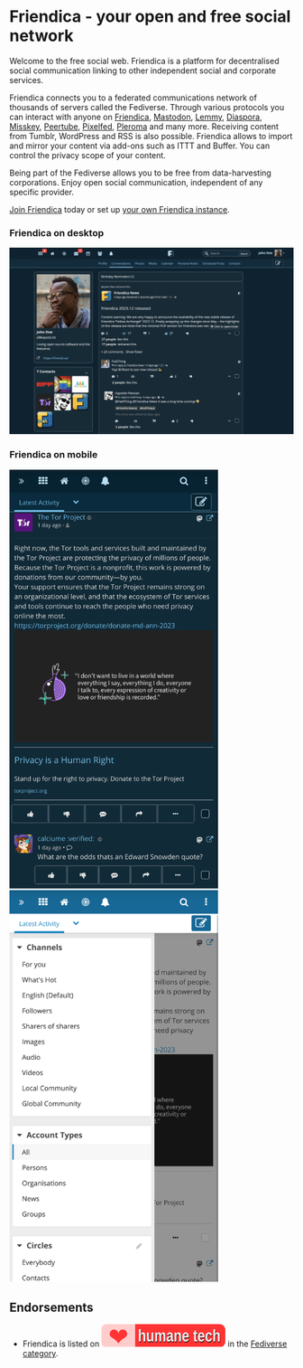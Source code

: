 Friendica - your open and free social network
=============================================

Welcome to the free social web. Friendica is a platform for decentralised social communication linking to other independent social and corporate services.

Friendica connects you to a federated communications network of thousands of servers called the Fediverse.
Through various protocols you can interact with anyone on [Friendica]( https://friendi.ca), [Mastodon](https://joinmastodon.org), [Lemmy](https://join-lemmy.org/), [Diaspora](https://diasporafoundation.org), [Misskey](https://join.misskey.page), [Peertube](https://joinpeertube.org/), [Pixelfed](https://pixelfed.org/), [Pleroma](https://pleroma.social) and many more.
Receiving content from Tumblr, WordPress and RSS is also possible.
Friendica allows to import and mirror your content via add-ons such as ITTT and Buffer.
You can control the privacy scope of your content.

Being part of the Fediverse allows you to be free from data-harvesting corporations.
Enjoy open social communication, independent of any specific provider.

[Join Friendica](https://dir.friendica.social/servers) today or set up [your own Friendica instance](doc/Install.md).

### Friendica on desktop

![Frio theme in desktop browser](images/screenshots/friendica-2023-12-frio-desktop.png?raw=true "Frio theme in desktop browser")

### Friendica on mobile

<p float="left">
<img src="images/screenshots/friendica-2023-10-frio-mobile-timeline-dark-blue.png" width="370" alt="frio on mobile, dark color scheme">
<img src="images/screenshots/friendica-2023-10-frio-mobile-options-light-blue.png" width="370" alt="frio on mobile, light color scheme">
</p>

## Endorsements

- Friendica is listed on [![Awesome Humane Tech](images/humane-tech-badge.svg)](https://codeberg.org/teaserbot-labs/delightful-humane-design) in the [Fediverse category](https://codeberg.org/teaserbot-labs/delightful-humane-design#fediverse).
